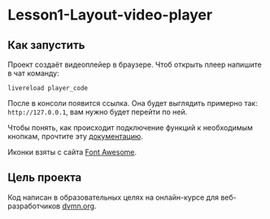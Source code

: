 # Lesson1-Layout-video-player

## Как запустить

Проект создаёт видеоплейер в браузере. Чтоб открыть плеер напишите в чат команду:
```
livereload player_code
```
После в консоли появится ссылка. Она будет выглядить примерно так: `http://127.0.0.1`, вам нужно будет перейти по ней.

Чтобы понять, как происходит подключение функций к необходимым кнопкам, прочтите эту [документацию]('https://github.com/devmanorg/video-player-jslib'). 

Иконки взяты с сайта [Font Awesome]('https://fontawesome.com/v4').

## Цель проекта

Код написан в образовательных целях на онлайн-курсе для веб-разработчиков [dvmn.org](https://dvmn.org/).